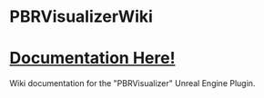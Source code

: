 # PBRVisualizerWiki
# [Documentation Here!](https://github.com/ComplexCactus/PBRVisualizerWiki/wiki)

Wiki documentation for the "PBRVisualizer" Unreal Engine Plugin.
